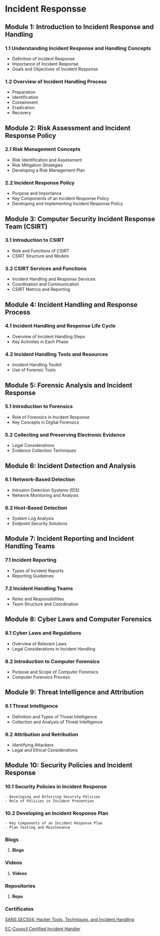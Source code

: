 # Incident Responsse


## Module 1: Introduction to Incident Response and Handling

### 1.1 Understanding Incident Response and Handling Concepts  
   - Definition of Incident Response  
   - Importance of Incident Response  
   - Goals and Objectives of Incident Response  

### 1.2 Overview of Incident Handling Process  
   - Preparation  
   - Identification  
   - Containment  
   - Eradication  
   - Recovery  

## Module 2: Risk Assessment and Incident Response Policy

### 2.1 Risk Management Concepts  
   - Risk Identification and Assessment  
   - Risk Mitigation Strategies  
   - Developing a Risk Management Plan  

### 2.2 Incident Response Policy  
   - Purpose and Importance  
   - Key Components of an Incident Response Policy  
   - Developing and Implementing Incident Response Policy  

## Module 3: Computer Security Incident Response Team (CSIRT)

### 3.1 Introduction to CSIRT  
   - Role and Functions of CSIRT  
   - CSIRT Structure and Models  

### 3.2 CSIRT Services and Functions  
   - Incident Handling and Response Services  
   - Coordination and Communication  
   - CSIRT Metrics and Reporting  

## Module 4: Incident Handling and Response Process

### 4.1 Incident Handling and Response Life Cycle  
   - Overview of Incident Handling Steps  
   - Key Activities in Each Phase  

### 4.2 Incident Handling Tools and Resources  
   - Incident Handling Toolkit  
   - Use of Forensic Tools  

## Module 5: Forensic Analysis and Incident Response

### 5.1 Introduction to Forensics  
   - Role of Forensics in Incident Response  
   - Key Concepts in Digital Forensics  

### 5.2 Collecting and Preserving Electronic Evidence  
   - Legal Considerations  
   - Evidence Collection Techniques  

## Module 6: Incident Detection and Analysis

### 6.1 Network-Based Detection  
   - Intrusion Detection Systems (IDS)  
   - Network Monitoring and Analysis  

### 6.2 Host-Based Detection  
   - System Log Analysis  
   - Endpoint Security Solutions  

## Module 7: Incident Reporting and Incident Handling Teams

### 7.1 Incident Reporting  
   - Types of Incident Reports  
   - Reporting Guidelines  

### 7.2 Incident Handling Teams  
   - Roles and Responsibilities  
   - Team Structure and Coordination  

## Module 8: Cyber Laws and Computer Forensics

### 8.1 Cyber Laws and Regulations  
   - Overview of Relevant Laws  
   - Legal Considerations in Incident Handling  

### 8.2 Introduction to Computer Forensics  
   - Purpose and Scope of Computer Forensics  
   - Computer Forensics Process  

## Module 9: Threat Intelligence and Attribution

### 9.1 Threat Intelligence  
   - Definition and Types of Threat Intelligence  
   - Collection and Analysis of Threat Intelligence  

### 9.2 Attribution and Retribution  
   - Identifying Attackers  
   - Legal and Ethical Considerations  

## Module 10: Security Policies and Incident Response

### 10.1 Security Policies in Incident Response  
    - Developing and Enforcing Security Policies  
    - Role of Policies in Incident Prevention  

### 10.2 Developing an Incident Response Plan  
    - Key Components of an Incident Response Plan  
    - Plan Testing and Maintenance  




### Blogs

1. **Blogs**

### Videos

1. **Videos**

### Repositories

1. **Repo**

### Certificates

[SANS SEC504: Hacker Tools, Techniques, and Incident Handling](https://www.sans.org/cyber-security-courses/hacker-techniques-incident-handling/)

[EC-Council Certified Incident Handler](https://www.eccouncil.org/train-certify/ec-council-certified-incident-handler-ecih/#)

